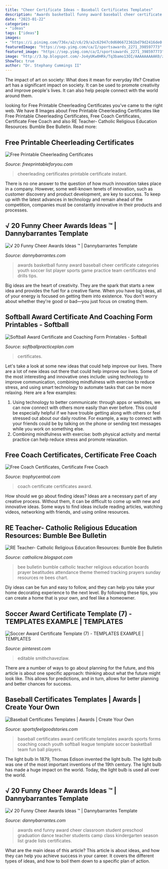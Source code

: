 ```yaml
---
title: "Cheer Certificate Ideas ~ Baseball Certificates Templates"
description: "Awards basketball funny award baseball cheer certificate categories youth soccer list player sports game practice team certificates end drills tips"
date: "2023-01-22"
categories:
- "ideas"
tags: ["ideas"]
images:
- "https://i.pinimg.com/736x/a2/c6/29/a2c62947c0d606672361bd79d2416de0.jpg"
featuredImage: "https://sep.yimg.com/ca/I/sportsawards_2271_398597773"
featured_image: "https://sep.yimg.com/ca/I/sportsawards_2271_398597773"
image: "http://3.bp.blogspot.com/-Jo4yUKw0HRk/Tq3bamo13OI/AAAAAAAAAK0/z1g_GTpGHTw/s1600/bumble+bee+attendance+chart.jpg"
ShowToc: true
author: "Dr. Stephany Cummings II"
---
```



The impact of art on society: What does it mean for everyday life?
Creative art has a significant impact on society. It can be used to promote creativity and improve people's lives. It can also help people connect with the world around them.

	

		
looking for Free Printable Cheerleading Certificates you've came to the right web. We have 8 Images about Free Printable Cheerleading Certificates like Free Printable Cheerleading Certificates, Free Coach Certificates, Certificate Free Coach and also RE Teacher- Catholic Religious Education Resources: Bumble Bee Bulletin. Read more:
		
    
## Free Printable Cheerleading Certificates

<img loading=lazy src="https://freeprintableforyou.com/wp-content/uploads/2019/03/instant-download-cheerleading-certificate-cheerleading-etsy-free-printable-cheerleading-certificates-1.jpg" onerror="this.onerror=null;this.src='https://tse1.mm.bing.net/th?id=OIP.KR2yX9NL8Hbdv0Tr5ZK2KgHaE8&amp;pid=15.1';" alt="Free Printable Cheerleading Certificates">

_Source: freeprintableforyou.com_

>cheerleading certificates printable certificate instant. 

	

There is no one answer to the question of how much innovation takes place in a company. However, some well-known tenets of innovation, such as customer discovery and product development, are key to success. To keep up with the latest advances in technology and remain ahead of the competition, companies must be constantly innovative in their products and processes.

    
## √ 20 Funny Cheer Awards Ideas ™ | Dannybarrantes Template

<img loading=lazy src="https://dannybarrantes.com/wp-content/uploads/2019/12/funny-cheer-awards-ideas-lovely-basketball-certificates-list-basketball-of-funny-cheer-awards-ideas.png" onerror="this.onerror=null;this.src='https://tse1.mm.bing.net/th?id=OIP.pBFWb3VOElkXdTBE9leR6AHaJo&amp;pid=15.1';" alt="√ 20 Funny Cheer Awards Ideas ™ | Dannybarrantes Template">

_Source: dannybarrantes.com_

>awards basketball funny award baseball cheer certificate categories youth soccer list player sports game practice team certificates end drills tips. 

	

Big ideas are the heart of creativity. They are the spark that starts a new idea and provides the fuel for a creative flame. When you have big ideas, all of your energy is focused on getting them into existence. You don't worry about whether they're good or bad—you just focus on creating them.

    
## Softball Award Certificate And Coaching Form Printables - Softball

<img loading=lazy src="https://www.softballpracticeplan.com/wp-content/uploads/2013/04/sslist.png" onerror="this.onerror=null;this.src='https://tse3.mm.bing.net/th?id=OIP.Z1L89fy9NskzmBLcmH4VZwHaJo&amp;pid=15.1';" alt="Softball Award Certificate and Coaching Form Printables - Softball">

_Source: softballpracticeplan.com_

>certificates. 

	

Let's take a look at some new ideas that could help improve our lives.
There are a lot of new ideas out there that could help improve our lives. Some of the most interesting and innovative ones include: using technology to improve communication, combining mindfulness with exercise to reduce stress, and using smart technology to automate tasks that can be more relaxing. Here are a few examples: 
1. Using technology to better communicate: through apps or websites, we can now connect with others more easily than ever before. This could be especially helpful if we have trouble getting along with others or feel stressed out about our daily routine. For example, a way to connect with your friends could be by talking on the phone or sending text messages while you work on something else. 
2. Combining mindfulness with exercise: both physical activity and mental practice can help reduce stress and promote relaxation.

    
## Free Coach Certificates, Certificate Free Coach

<img loading=lazy src="https://sep.yimg.com/ca/I/sportsawards_2271_398597773" onerror="this.onerror=null;this.src='https://tse1.mm.bing.net/th?id=OIP.7bd3acCz-4ipskDic4InmQHaFu&amp;pid=15.1';" alt="Free Coach Certificates, Certificate Free Coach">

_Source: trophycentral.com_

>coach certificate certificates award. 

	

How should we go about finding ideas?
Ideas are a necessary part of any creative process. Without them, it can be difficult to come up with new and innovative ideas. Some ways to find ideas include reading articles, watching videos, networking with friends, and using online resources.

    
## RE Teacher- Catholic Religious Education Resources: Bumble Bee Bulletin

<img loading=lazy src="http://3.bp.blogspot.com/-Jo4yUKw0HRk/Tq3bamo13OI/AAAAAAAAAK0/z1g_GTpGHTw/s1600/bumble+bee+attendance+chart.jpg" onerror="this.onerror=null;this.src='https://tse4.mm.bing.net/th?id=OIP.09HK07NUcBzFYtDq0K3YngHaJ4&amp;pid=15.1';" alt="RE Teacher- Catholic Religious Education Resources: Bumble Bee Bulletin">

_Source: catholicre.blogspot.com_

>bee bulletin bumble catholic teacher religious education boards prayer beatitudes attendance theme themed tracking prayers sunday resources re bees chart. 

	

Diy ideas can be fun and easy to follow, and they can help you take your home decorating experience to the next level. By following these tips, you can create a home that is your own, and feel like a homeowner.

    
## Soccer Award Certificate Template (7) - TEMPLATES EXAMPLE | TEMPLATES

<img loading=lazy src="https://i.pinimg.com/736x/a2/c6/29/a2c62947c0d606672361bd79d2416de0.jpg" onerror="this.onerror=null;this.src='https://tse1.mm.bing.net/th?id=OIP.10Xv-NM3ai8Q1MTZh5XGIwHaF7&amp;pid=15.1';" alt="Soccer Award Certificate Template (7) - TEMPLATES EXAMPLE | TEMPLATES">

_Source: pinterest.com_

>editable smithchavezlaw. 

	

There are a number of ways to go about planning for the future, and this article is about one specific approach: thinking about what the future might look like. This allows for predictions, and in turn, allows for better planning and better chances for success.

    
## Baseball Certificates Templates | Awards | Create Your Own

<img loading=lazy src="http://www.sportsfeelgoodstories.com/wp-content/uploads/2014/03/baseballgrid.jpg" onerror="this.onerror=null;this.src='https://tse4.mm.bing.net/th?id=OIP.834ljyGcdpumQhspm98wAQHaMd&amp;pid=15.1';" alt="Baseball Certificates Templates | Awards | Create Your Own">

_Source: sportsfeelgoodstories.com_

>baseball certificates award certificate templates awards sports forms coaching coach youth softball league template soccer basketball team fun ball players. 

	

The light bulb
In 1879, Thomas Edison invented the light bulb. The light bulb was one of the most important inventions of the 19th century. The light bulb has made a huge impact on the world. Today, the light bulb is used all over the world.

    
## √ 20 Funny Cheer Awards Ideas ™ | Dannybarrantes Template

<img loading=lazy src="https://dannybarrantes.com/wp-content/uploads/2019/12/funny-cheer-awards-ideas-lovely-end-of-the-year-awards-end-of-year-awards-of-funny-cheer-awards-ideas.jpg" onerror="this.onerror=null;this.src='https://tse1.mm.bing.net/th?id=OIP.4_HnfYKQYq-YNBjIW51nqQHaJl&amp;pid=15.1';" alt="√ 20 Funny Cheer Awards Ideas ™ | Dannybarrantes Template">

_Source: dannybarrantes.com_

>awards end funny award cheer classroom student preschool graduation dance teacher students camp class kindergarten season list grade lists certificates. 

	

What are the main ideas of this article?
This article is about ideas, and how they can help you achieve success in your career. It covers the different types of ideas, and how to boil them down to a specific plan of action.

